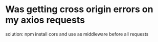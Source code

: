 # Was getting cross origin errors on my axios requests
  solution: npm install cors and use as middleware before all requests